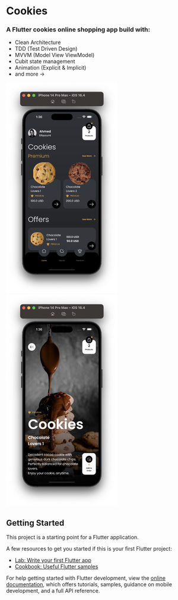# Cookies

### A Flutter cookies online shopping app build with:
- Clean Architecture
- TDD (Test Driven Design)
- MVVM (Model View ViewModel)
- Cubit state management
- Animation (Explicit & Implicit)
- and more ->

<p align="left" width="100%">
  <img src="assets/images/screenshots/Screenshot_1.png" width="300">
  <img src="assets/images/screenshots/Screenshot_2.png" width="300">
</p>


## Getting Started

This project is a starting point for a Flutter application.

A few resources to get you started if this is your first Flutter project:

- [Lab: Write your first Flutter app](https://docs.flutter.dev/get-started/codelab)
- [Cookbook: Useful Flutter samples](https://docs.flutter.dev/cookbook)

For help getting started with Flutter development, view the
[online documentation](https://docs.flutter.dev/), which offers tutorials,
samples, guidance on mobile development, and a full API reference.



